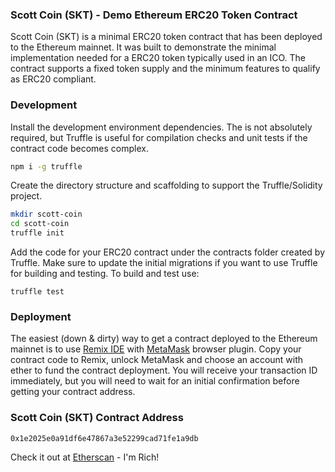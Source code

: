 ### Scott Coin (SKT) - Demo Ethereum ERC20 Token Contract
Scott Coin (SKT) is a minimal ERC20 token contract that has been deployed to the Ethereum mainnet. It was built to demonstrate the minimal implementation needed for a ERC20 token typically used in an ICO. The contract supports a fixed token supply and the minimum features to qualify as ERC20 compliant. 

### Development
Install the development environment dependencies. The is not absolutely required, but Truffle is useful for compilation checks and unit tests if the contract code becomes complex. 
```sh
npm i -g truffle
```
Create the directory structure and scaffolding to support the Truffle/Solidity project.
```sh
mkdir scott-coin
cd scott-coin
truffle init
```
Add the code for your ERC20 contract under the contracts folder created by Truffle. Make sure to update the initial migrations if you want to use Truffle for building and testing. To build and test use:
```
truffle test
```
### Deployment
The easiest (down & dirty) way to get a contract deployed to the Ethereum mainnet is to use [Remix IDE](https://remix.ethereum.org) with [MetaMask](https://metamask.io) browser plugin. Copy your contract code to Remix, unlock MetaMask and choose an account with ether to fund the contract deployment. You will receive your transaction ID immediately, but you will need to wait for an initial confirmation before getting your contract address.

### Scott Coin (SKT) Contract Address
```
0x1e2025e0a91df6e47867a3e52299cad71fe1a9db
```
Check it out at [Etherscan](https://etherscan.io/token/0x1e2025e0a91df6e47867a3e52299cad71fe1a9db) - I'm Rich!
 
